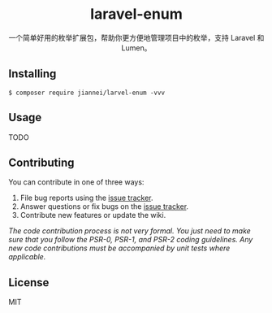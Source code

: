 <h1 align="center"> laravel-enum </h1>

<p align="center"> 一个简单好用的枚举扩展包，帮助你更方便地管理项目中的枚举，支持 Laravel 和 Lumen。</p>


## Installing

```shell
$ composer require jiannei/larvel-enum -vvv
```

## Usage

TODO

## Contributing

You can contribute in one of three ways:

1. File bug reports using the [issue tracker](https://github.com/jiannei/larvel-enum/issues).
2. Answer questions or fix bugs on the [issue tracker](https://github.com/jiannei/larvel-enum/issues).
3. Contribute new features or update the wiki.

_The code contribution process is not very formal. You just need to make sure that you follow the PSR-0, PSR-1, and PSR-2 coding guidelines. Any new code contributions must be accompanied by unit tests where applicable._

## License

MIT
